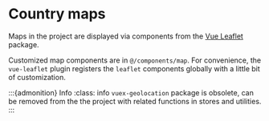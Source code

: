 # Country maps

Maps in the project are displayed via components from the [Vue Leaflet](https://vue2-leaflet.netlify.app/) package.

Customized map components are in `@/components/map`.
For convenience, the `vue-leaflet` plugin registers the `leaflet` components globally with a little bit of customization.

:::{admonition} Info
:class: info
`vuex-geolocation` package is obsolete, can be removed from the the project with related functions in stores and utilities.
:::

